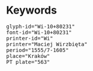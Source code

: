 # Keywords
<pre>
glyph-id="Wi-10+80231"
font-id="Wi-10+80231"
printer-id="Wi"
printer="Maciej Wirzbięta"
period="1555/7-1605"
place="Kraków"
PT plate="563"
</pre>
